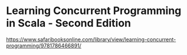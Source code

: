 # Learning Concurrent Programming in Scala - Second Edition

https://www.safaribooksonline.com/library/view/learning-concurrent-programming/9781786466891/
